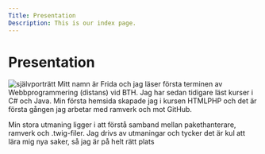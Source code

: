 ```yaml
---
Title: Presentation
Description: This is our index page.
---
```


Presentation
==========================
<img src="image/frida.jpg" alt="självporträtt" class="l-img">
Mitt namn är Frida och jag läser första terminen av Webbprogrammering (distans) vid BTH.
Jag har sedan tidigare läst kurser i C# och Java. Min första hemsida skapade jag i kursen HTMLPHP och det är första gången jag arbetar med ramverk och mot GitHub. 

Min stora utmaning ligger i att förstå samband mellan pakethanterare, ramverk och .twig-filer. 
Jag drivs av utmaningar och tycker det är kul att lära mig nya saker, så jag är på helt rätt plats
